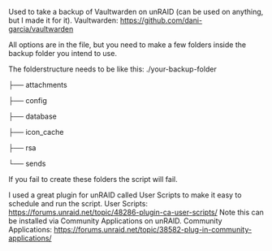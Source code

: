 Used to take a backup of Vaultwarden on unRAID (can be used on anything, but I made it for it).
Vaultwarden: https://github.com/dani-garcia/vaultwarden

All options are in the file, but you need to make a few folders inside the backup folder you intend to use.

The folderstructure needs to be like this:
./your-backup-folder

├── attachments

├── config

├── database

├── icon_cache

├── rsa

└── sends

If you fail to create these folders the script will fail.

I used a great plugin for unRAID called User Scripts to make it easy to schedule and run the script.
User Scripts: https://forums.unraid.net/topic/48286-plugin-ca-user-scripts/
Note this can be installed via Community Applications on unRAID.
Community Applications: https://forums.unraid.net/topic/38582-plug-in-community-applications/
